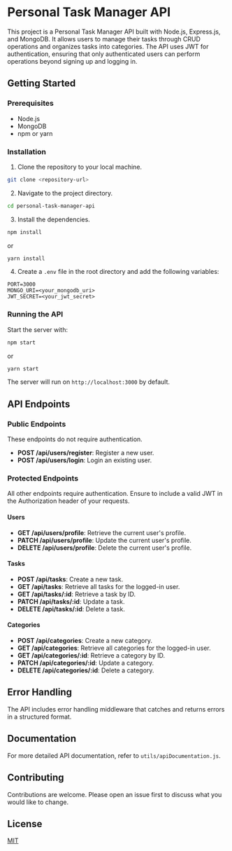 # Personal Task Manager API

This project is a Personal Task Manager API built with Node.js, Express.js, and MongoDB. It allows users to manage their tasks through CRUD operations and organizes tasks into categories. The API uses JWT for authentication, ensuring that only authenticated users can perform operations beyond signing up and logging in.

## Getting Started

### Prerequisites

- Node.js
- MongoDB
- npm or yarn

### Installation

1. Clone the repository to your local machine.
```bash
git clone <repository-url>
```

2. Navigate to the project directory.
```bash
cd personal-task-manager-api
```

3. Install the dependencies.
```bash
npm install
```
or
```bash
yarn install
```

4. Create a `.env` file in the root directory and add the following variables:
```
PORT=3000
MONGO_URI=<your_mongodb_uri>
JWT_SECRET=<your_jwt_secret>
```

### Running the API

Start the server with:
```bash
npm start
```
or
```bash
yarn start
```

The server will run on `http://localhost:3000` by default.

## API Endpoints

### Public Endpoints

These endpoints do not require authentication.

- **POST /api/users/register**: Register a new user.
- **POST /api/users/login**: Login an existing user.

### Protected Endpoints

All other endpoints require authentication. Ensure to include a valid JWT in the Authorization header of your requests.

#### Users

- **GET /api/users/profile**: Retrieve the current user's profile.
- **PATCH /api/users/profile**: Update the current user's profile.
- **DELETE /api/users/profile**: Delete the current user's profile.

#### Tasks

- **POST /api/tasks**: Create a new task.
- **GET /api/tasks**: Retrieve all tasks for the logged-in user.
- **GET /api/tasks/:id**: Retrieve a task by ID.
- **PATCH /api/tasks/:id**: Update a task.
- **DELETE /api/tasks/:id**: Delete a task.

#### Categories

- **POST /api/categories**: Create a new category.
- **GET /api/categories**: Retrieve all categories for the logged-in user.
- **GET /api/categories/:id**: Retrieve a category by ID.
- **PATCH /api/categories/:id**: Update a category.
- **DELETE /api/categories/:id**: Delete a category.

## Error Handling

The API includes error handling middleware that catches and returns errors in a structured format.

## Documentation

For more detailed API documentation, refer to `utils/apiDocumentation.js`.

## Contributing

Contributions are welcome. Please open an issue first to discuss what you would like to change.

## License

[MIT](https://choosealicense.com/licenses/mit/)
